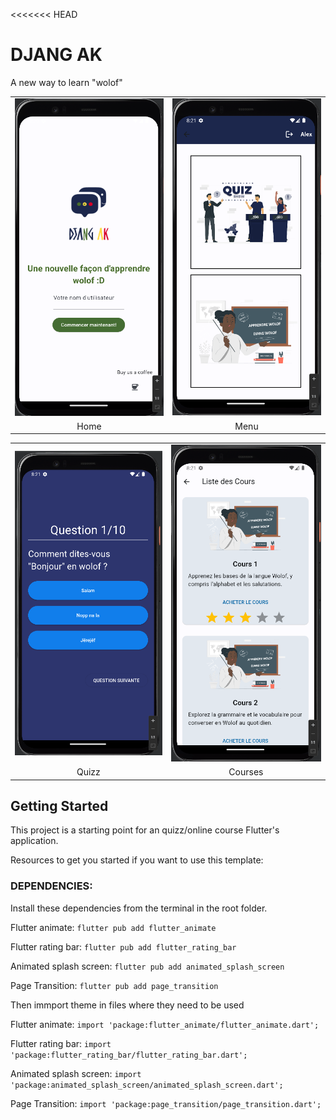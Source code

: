 <<<<<<< HEAD
# DJANG AK

A new way to learn "wolof"

<table>
  <tr>
    <td align="center"><img src="/screen/home.png" alt="Image 1"></td>
    <td align="center"><img src="/screen/menu.png" alt="Image 2"></td>
  </tr>
  <tr>
    <td align="center">Home</td>
    <td align="center">Menu</td>
  </tr>
</table>
<table>
  <tr>
    <td align="center"><img src="/screen/quizz.png" alt="Image 1"></td>
    <td align="center"><img src="/screen/cours.png" alt="Image 2"></td>
  </tr>
  <tr>
    <td align="center">Quizz</td>
    <td align="center">Courses</td>
  </tr>
</table>


## Getting Started

This project is a starting point for an quizz/online course Flutter's application.

Resources to get you started if you want to use this template:

### DEPENDENCIES:

Install these dependencies from the terminal in the root folder.

Flutter animate: `flutter pub add flutter_animate`

Flutter rating bar: `flutter pub add flutter_rating_bar`

Animated splash screen: `flutter pub add animated_splash_screen`

Page Transition: `flutter pub add page_transition`


Then immport theme in files where they need to be used

Flutter animate: `import 'package:flutter_animate/flutter_animate.dart';`

Flutter rating bar: `import 'package:flutter_rating_bar/flutter_rating_bar.dart';`

Animated splash screen: `import 'package:animated_splash_screen/animated_splash_screen.dart';`

Page Transition: `import 'package:page_transition/page_transition.dart';`


